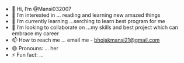 - 👋 Hi, I’m @Mansi032007
- 👀 I’m interested in ... reading and learning new amazed things
- 🌱 I’m currently learning ...serching to learn best program for me
- 💞️ I’m looking to collaborate on ...my skills and best project which can embrace my career
- 📫 How to reach me ... email me - bhojakmansi21@gmail.com
- 😄 Pronouns: ... her
- ⚡ Fun fact: ... 

<!---
Mansi032007/Mansi032007 is a ✨ special ✨ repository because its `README.md` (this file) appears on your GitHub profile.
You can click the Preview link to take a look at your changes.
--->
